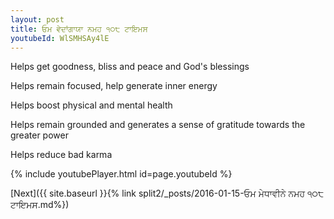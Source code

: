 ```yaml
---
layout: post
title: ਓਮ ਵੇਦਾਂਗਾਯਾ ਨਮਹ ੧੦੮ ਟਾਇਮਸ
youtubeId: WlSMHSAy4lE
---
```

 
 
Helps get goodness, bliss and peace and God's blessings
 
Helps remain focused, help generate inner energy 
 
Helps boost physical and mental health 
 
Helps remain grounded and generates a sense of gratitude towards the greater power 
 
Helps reduce bad karma
 
 
 
 


{% include youtubePlayer.html id=page.youtubeId %}
 
[Next]({{ site.baseurl }}{% link  split2/_posts/2016-01-15-ਓਮ ਮੇਧਾਵੀਨੇ ਨਮਹ ੧੦੮ ਟਾਇਮਸ.md%})
 
